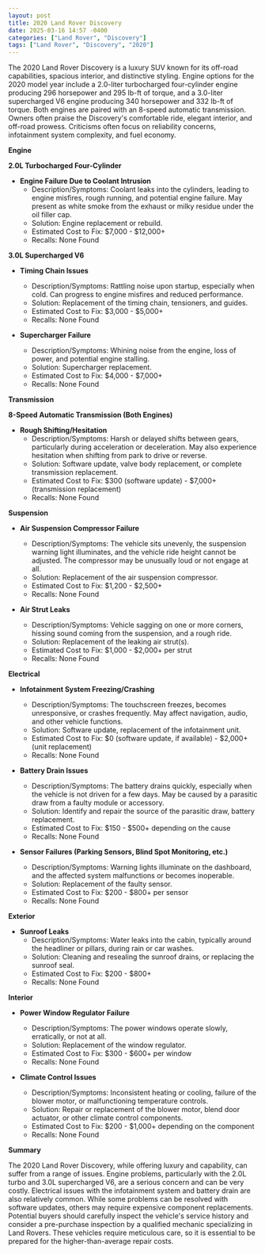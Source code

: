 ```yaml
---
layout: post
title: 2020 Land Rover Discovery
date: 2025-03-16 14:57 -0400
categories: ["Land Rover", "Discovery"]
tags: ["Land Rover", "Discovery", "2020"]
---
```

The 2020 Land Rover Discovery is a luxury SUV known for its off-road capabilities, spacious interior, and distinctive styling. Engine options for the 2020 model year include a 2.0-liter turbocharged four-cylinder engine producing 296 horsepower and 295 lb-ft of torque, and a 3.0-liter supercharged V6 engine producing 340 horsepower and 332 lb-ft of torque. Both engines are paired with an 8-speed automatic transmission. Owners often praise the Discovery's comfortable ride, elegant interior, and off-road prowess. Criticisms often focus on reliability concerns, infotainment system complexity, and fuel economy.

**Engine**

**2.0L Turbocharged Four-Cylinder**
* **Engine Failure Due to Coolant Intrusion**
    * Description/Symptoms: Coolant leaks into the cylinders, leading to engine misfires, rough running, and potential engine failure. May present as white smoke from the exhaust or milky residue under the oil filler cap.
    * Solution: Engine replacement or rebuild.
    * Estimated Cost to Fix: $7,000 - $12,000+
    * Recalls: None Found

**3.0L Supercharged V6**

* **Timing Chain Issues**
    * Description/Symptoms: Rattling noise upon startup, especially when cold. Can progress to engine misfires and reduced performance.
    * Solution: Replacement of the timing chain, tensioners, and guides.
    * Estimated Cost to Fix: $3,000 - $5,000+
    * Recalls: None Found

* **Supercharger Failure**
    * Description/Symptoms: Whining noise from the engine, loss of power, and potential engine stalling.
    * Solution: Supercharger replacement.
    * Estimated Cost to Fix: $4,000 - $7,000+
    * Recalls: None Found

**Transmission**

**8-Speed Automatic Transmission (Both Engines)**

* **Rough Shifting/Hesitation**
    * Description/Symptoms: Harsh or delayed shifts between gears, particularly during acceleration or deceleration. May also experience hesitation when shifting from park to drive or reverse.
    * Solution: Software update, valve body replacement, or complete transmission replacement.
    * Estimated Cost to Fix: $300 (software update) - $7,000+ (transmission replacement)
    * Recalls: None Found

**Suspension**

*   **Air Suspension Compressor Failure**
    *   Description/Symptoms: The vehicle sits unevenly, the suspension warning light illuminates, and the vehicle ride height cannot be adjusted. The compressor may be unusually loud or not engage at all.
    *   Solution: Replacement of the air suspension compressor.
    *   Estimated Cost to Fix: $1,200 - $2,500+
    *   Recalls: None Found

*   **Air Strut Leaks**
    *   Description/Symptoms: Vehicle sagging on one or more corners, hissing sound coming from the suspension, and a rough ride.
    *   Solution: Replacement of the leaking air strut(s).
    *   Estimated Cost to Fix: $1,000 - $2,000+ per strut
    *   Recalls: None Found

**Electrical**

*   **Infotainment System Freezing/Crashing**
    *   Description/Symptoms: The touchscreen freezes, becomes unresponsive, or crashes frequently. May affect navigation, audio, and other vehicle functions.
    *   Solution: Software update, replacement of the infotainment unit.
    *   Estimated Cost to Fix: $0 (software update, if available) - $2,000+ (unit replacement)
    *   Recalls: None Found

*   **Battery Drain Issues**
    *   Description/Symptoms: The battery drains quickly, especially when the vehicle is not driven for a few days. May be caused by a parasitic draw from a faulty module or accessory.
    *   Solution: Identify and repair the source of the parasitic draw, battery replacement.
    *   Estimated Cost to Fix: $150 - $500+ depending on the cause
    *   Recalls: None Found

*   **Sensor Failures (Parking Sensors, Blind Spot Monitoring, etc.)**
    *   Description/Symptoms: Warning lights illuminate on the dashboard, and the affected system malfunctions or becomes inoperable.
    *   Solution: Replacement of the faulty sensor.
    *   Estimated Cost to Fix: $200 - $800+ per sensor
    *   Recalls: None Found

**Exterior**

*   **Sunroof Leaks**
    *   Description/Symptoms: Water leaks into the cabin, typically around the headliner or pillars, during rain or car washes.
    *   Solution: Cleaning and resealing the sunroof drains, or replacing the sunroof seal.
    *   Estimated Cost to Fix: $200 - $800+
    *   Recalls: None Found

**Interior**

*   **Power Window Regulator Failure**
    *   Description/Symptoms: The power windows operate slowly, erratically, or not at all.
    *   Solution: Replacement of the window regulator.
    *   Estimated Cost to Fix: $300 - $600+ per window
    *   Recalls: None Found

*   **Climate Control Issues**
    *   Description/Symptoms: Inconsistent heating or cooling, failure of the blower motor, or malfunctioning temperature controls.
    *   Solution: Repair or replacement of the blower motor, blend door actuator, or other climate control components.
    *   Estimated Cost to Fix: $200 - $1,000+ depending on the component
    *   Recalls: None Found

**Summary**

The 2020 Land Rover Discovery, while offering luxury and capability, can suffer from a range of issues. Engine problems, particularly with the 2.0L turbo and 3.0L supercharged V6, are a serious concern and can be very costly. Electrical issues with the infotainment system and battery drain are also relatively common. While some problems can be resolved with software updates, others may require expensive component replacements. Potential buyers should carefully inspect the vehicle's service history and consider a pre-purchase inspection by a qualified mechanic specializing in Land Rovers. These vehicles require meticulous care, so it is essential to be prepared for the higher-than-average repair costs.

